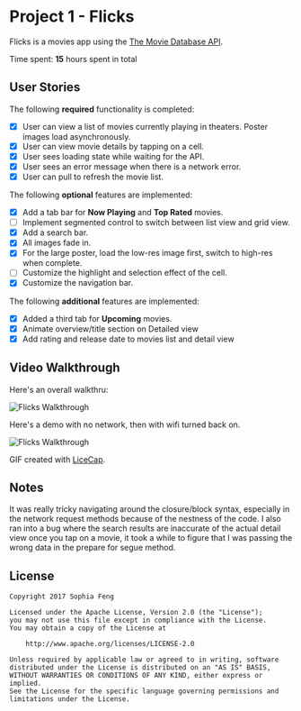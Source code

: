 # Project 1 - Flicks

Flicks is a movies app using the [The Movie Database API](http://docs.themoviedb.apiary.io/#).

Time spent: **15** hours spent in total

## User Stories

The following **required** functionality is completed:

- [x] User can view a list of movies currently playing in theaters. Poster images load asynchronously.
- [x] User can view movie details by tapping on a cell.
- [x] User sees loading state while waiting for the API.
- [x] User sees an error message when there is a network error.
- [x] User can pull to refresh the movie list.

The following **optional** features are implemented:

- [x] Add a tab bar for **Now Playing** and **Top Rated** movies.
- [ ] Implement segmented control to switch between list view and grid view.
- [x] Add a search bar.
- [x] All images fade in.
- [x] For the large poster, load the low-res image first, switch to high-res when complete.
- [ ] Customize the highlight and selection effect of the cell.
- [x] Customize the navigation bar.

The following **additional** features are implemented:

- [x] Added a third tab for **Upcoming** movies.
- [x] Animate overview/title section on Detailed view
- [x] Add rating and release date to movies list and detail view

## Video Walkthrough

Here's an overall walkthru:

<img src='http://imgur.com/NdtvY5S.gif' title='Flicks Walkthrough' width='' alt='Flicks Walkthrough' />

Here's a demo with no network, then with wifi turned back on.

<img src='http://imgur.com/ZrJHeoA.gif' title='Flicks Walkthrough' width='' alt='Flicks Walkthrough' />

GIF created with [LiceCap](http://www.cockos.com/licecap/).

## Notes

It was really tricky navigating around the closure/block syntax, especially in the network request methods because of the nestness of the code. I also ran into a bug where the search results are inaccurate of the actual detail view once you tap on a movie, it took a while to figure that I was passing the wrong data in the prepare for segue method.

## License

    Copyright 2017 Sophia Feng

    Licensed under the Apache License, Version 2.0 (the "License");
    you may not use this file except in compliance with the License.
    You may obtain a copy of the License at

        http://www.apache.org/licenses/LICENSE-2.0

    Unless required by applicable law or agreed to in writing, software
    distributed under the License is distributed on an "AS IS" BASIS,
    WITHOUT WARRANTIES OR CONDITIONS OF ANY KIND, either express or implied.
    See the License for the specific language governing permissions and
    limitations under the License.
